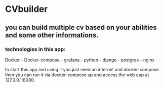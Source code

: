 # CVbuilder
## you can build multiple cv based on your abilities and some other informations.

### technologies in this app:
Docker - Docker-compose - grafana - python - django - postgres - nginx

to start this app and using it you just need an internet and docker-compose.
then you can run it via docker-compose up and access the web app at 127.0.0.1:8080.
